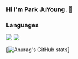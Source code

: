 ### Hi I'm Park JuYoung. 👋


### Languages
<img src="https://img.shields.io/badge/Python-3766AB?style=flat-square&logo=Python&logoColor=white"/></a>
<img src="https://img.shields.io/badge/C++-00599C?style=flat-square&logo=C++&logoColor=white"/></a>




[![Anurag's GitHub stats](https://github-readme-stats.vercel.app/api?username=Park-ju-young&show_icons=true&theme=radical)]
